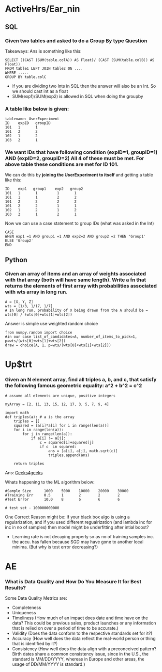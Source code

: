 # ActiveHrs/Ear_nin

## SQL
### Given two tables and asked to do a Group By type Question
Takeaways:
Ans is something like this:
```
SELECT ((CAST (SUM(table.colA)) AS Float)/ (CAST (SUM(table.colB)) AS Float))
FROM table1 LEFT JOIN table2 ON ....
WHERE .....
GROUP BY table.colC
```
- If you are dividing two Ints in SQL then the answer will also be an Int. So we should cast int as a float
- SUM(exp1)/SUM(exp2) is allowed in SQL when doing the groupby

### A table like below is given:
```
tablename: UserExperiment
ID    expID   groupID
101   1       1
101   2       2
102   1       2
103   2       1
```
### We want IDs that have following condition (expID=1, groupID=1) AND (expID=2, groupID=2) All 4 of these must be met. For above table these conditions are met for ID 101.
We can do this by **joining the UserExperiment to itself** and getting a table like this:
```
ID    exp1   group1    exp2   group2
101   1       1         1       1
101   1       1         2       2
101   2       2         2       2
101   2       2         1       1
102   1       2         1       2
103   2       1         2       1
```
Now we can use a case statement to group IDs (what was asked in the Int) 
```
CASE
WHEN exp1 =1 AND group1 =1 AND exp2=2 AND group2 =2 THEN 'Group1'
ELSE 'Group2'
END
```

## Python
### Given an array of items and an array of weights associated with that array (both will have same length). Write a fn that returns the elements of first array with probabilities associated with wts array in long run.
```
A = [X, Y, Z]
wts = [1/3, 1/17, 1/7]
# In long run, probability of X being drawn from the A should be = wts[0] / (wts[0]+wts[1]+wts[2])
```
Answer is simple use weighted random choice
```
from numpy.random import choice
#in our case list_of_candidates=A, number_of_items_to_pick=1, p=wts/(wts[0]+wts[1]+wts[2])
draw = choice(A, 1, p=wts/(wts[0]+wts[1]+wts[2]))
```


# Up$trt
### Given an N element array, find all triples a, b, and c, that satisfy the following famous geometric equality: a^2 + b^2 = c^2
```
# assume all elements are unique, positive integers

myArray = [2, 11, 13, 15, 12, 17, 3, 5, 7, 9, 4]

import math
def triples(a): # a is the array
    triples = []
    squared = [a[i]*a[i] for i in range(len(a))]
    for i in range(len(a)):
        for j in range(len(a)):
            if a[i] != a[j]:
                c = squared[i]+squared[j]
                if c  in squared:
                    ans = [a[i], a[j], math.sqrt(c)]
                    triples.append(ans)
                    
    return triples
```
Ans: [Geeks4geeks](https://www.geeksforgeeks.org/find-pythagorean-triplet-in-an-unsorted-array/)
   
Whats happening to the ML algorithm below:
```        
#Sample Size      1000    5000    10000    20000    30000
#Training Err     0.5     1       2        2        2
#Test Error       10.0    8       6        6        6

# test set - 100000000000
```
One Correct Reason might be: If your black box algo is using a regularization, and if you used different regualrization (and lambda inc for inc in no of samples) then model might be underfitting after intial boost? 
- Learning rate is not decaying properly so as no of training samples inc. the accu. has fallen because SGD may have gone to another local minima. (But why is test error decreasing?)


# AE

### What is Data Quality and How Do You Measure It for Best Results?
Some Data Quality Metrics are:
- Completeness
- Uniqueness
- Timeliness (How much of an impact does date and time have on the data? This could be previous sales, product launches or any information that is relied on over a period of time to be accurate.)
- Validity (Does the data conform to the respective standards set for it?)
- Accuracy (How well does the data reflect the real-world person or thing that is identified by it?)
- Consistency (How well does the data align with a preconceived pattern? Birth dates share a common consistency issue, since in the U.S., the standard is MM/DD/YYYY, whereas in Europe and other areas, the usage of DD/MM/YYYY is standard.)
